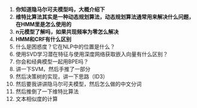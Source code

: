 1. **你知道隐马尔可夫模型吗，大概介绍下**
2. **维特比算法其实是一种动态规划算法，动态规划算法通常用来解决什么问题，在HMM里是怎么使用的**
3. **n元模型了解吗，如果共现频率为零怎么解决**
4. **HMM和CRF有什么区别**
5. 什么是困惑度？它在NLP中的位置是什么？
6. 使用SVD学习潜在特征与使用深度网络获取嵌入向量有什么区别？
7. 你会和经典模型一起用BPE吗？
8. 讲一下SVM，然后手推了一部分
9. 然后决策树的实现，讲一下思路（ID3）
10. 然后要我讲讲隐马尔可夫模型，然后怎么做的中文分词
11. 然后推倒了一下维特比算法
12. 文本相似度的计算

